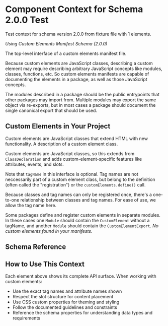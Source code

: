 # Component Context for Schema 2.0.0 Test

Test context for schema version 2.0.0 from fixture file with 1 elements.


*Using Custom Elements Manifest Schema (2.0.0)*


The top-level interface of a custom elements manifest file.

Because custom elements are JavaScript classes, describing a custom element
may require describing arbitrary JavaScript concepts like modules, classes,
functions, etc. So custom elements manifests are capable of documenting
the elements in a package, as well as those JavaScript concepts.

The modules described in a package should be the public entrypoints that
other packages may import from. Multiple modules may export the same object
via re-exports, but in most cases a package should document the single
canonical export that should be used.



## Custom Elements in Your Project
Custom elements are JavaScript classes that extend HTML with new functionality. A description of a custom element class.

Custom elements are JavaScript classes, so this extends from
`ClassDeclaration` and adds custom-element-specific features like
attributes, events, and slots.

Note that `tagName` in this interface is optional. Tag names are not
neccessarily part of a custom element class, but belong to the definition
(often called the "registration") or the `customElements.define()` call.

Because classes and tag names can only be registered once, there's a
one-to-one relationship between classes and tag names. For ease of use,
we allow the tag name here.

Some packages define and register custom elements in separate modules. In
these cases one `Module` should contain the `CustomElement` without a
tagName, and another `Module` should contain the
`CustomElementExport`.
*No custom elements found in your manifests.*

## Schema Reference

## How to Use This Context

Each element above shows its complete API surface. When working with custom elements:
- Use the exact tag names and attribute names shown
- Respect the slot structure for content placement
- Use CSS custom properties for theming and styling
- Follow the documented guidelines and constraints
- Reference the schema properties for understanding data types and requirements
